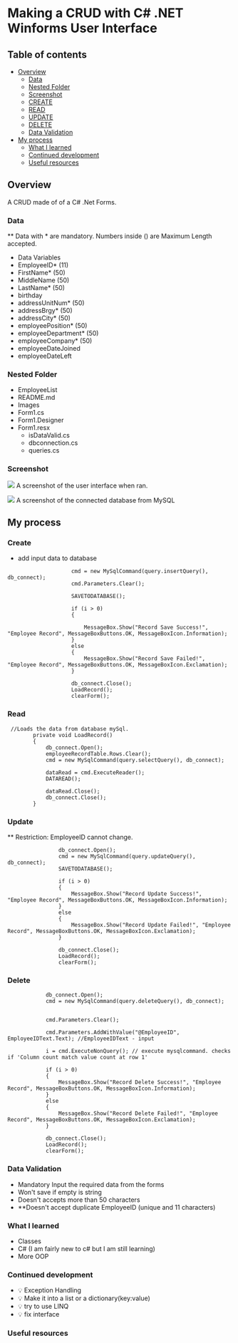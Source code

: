 # Making a CRUD with C# .NET Winforms User Interface

## Table of contents
 
- [Overview](#overview)
  - [Data](#data) 
  - [Nested Folder](#nested-folder) 
  - [Screenshot](#screenshot)
  - [CREATE](#links)
  - [READ](#READ)
  - [UPDATE](#update)
  - [DELETE](#delete)
  - [Data Validation](#datavalidation)
- [My process](#my-process)
  - [What I learned](#what-i-learned)
  - [Continued development](#continued-development)
  - [Useful resources](#useful-resources)

## Overview

A CRUD made of  of a C# .Net Forms.

### Data
** Data with * are mandatory. Numbers inside () are Maximum Length accepted. 

- Data Variables 
 - EmployeeID* (11)
 - FirstName* (50)
 - MiddleName (50)
 - LastName* (50)
 - birthday 
 - addressUnitNum* (50)
 - addressBrgy* (50)
 - addressCity* (50)
 - employeePosition* (50)
 - employeeDepartment* (50)
 - employeeCompany* (50)
 - employeeDateJoined 
 - employeeDateLeft

### Nested Folder
- EmployeeList
- README.md
- Images
- Form1.cs
- Form1.Designer
- Form1.resx
  - isDataValid.cs
  - dbconnection.cs
  - queries.cs


### Screenshot
![](images/UserInterface.png)
A screenshot of the user interface when ran. 

![](images/mysql.png)
A screenshot of the connected database from MySQL

## My process

### Create

- add input data to database
```   db_connect.Open();
                    cmd = new MySqlCommand(query.insertQuery(), db_connect);
                    cmd.Parameters.Clear();

                    SAVETODATABASE();

                    if (i > 0)
                    {

                        MessageBox.Show("Record Save Success!", "Employee Record", MessageBoxButtons.OK, MessageBoxIcon.Information);
                    }
                    else
                    {
                        MessageBox.Show("Record Save Failed!", "Employee Record", MessageBoxButtons.OK, MessageBoxIcon.Exclamation);
                    }

                    db_connect.Close();
                    LoadRecord();
                    clearForm();
```


### Read

```
 //Loads the data from database mySql.
        private void LoadRecord()
        {
            db_connect.Open();
            employeeRecordTable.Rows.Clear();
            cmd = new MySqlCommand(query.selectQuery(), db_connect);

            dataRead = cmd.ExecuteReader();
            DATAREAD();

            dataRead.Close();
            db_connect.Close();
        }
```

### Update 

** Restriction: EmployeeID cannot change.

```//cannot edit EmployeeID
                db_connect.Open();
                cmd = new MySqlCommand(query.updateQuery(), db_connect);
                SAVETODATABASE();

                if (i > 0)
                {
                    MessageBox.Show("Record Update Success!", "Employee Record", MessageBoxButtons.OK, MessageBoxIcon.Information);
                }
                else
                {
                    MessageBox.Show("Record Update Failed!", "Employee Record", MessageBoxButtons.OK, MessageBoxIcon.Exclamation);
                }

                db_connect.Close();
                LoadRecord();
                clearForm();
```

### Delete 

```
            db_connect.Open();
            cmd = new MySqlCommand(query.deleteQuery(), db_connect);


            cmd.Parameters.Clear();

            cmd.Parameters.AddWithValue("@EmployeeID", EmployeeIDText.Text); //EmployeeIDText - input

            i = cmd.ExecuteNonQuery(); // execute mysqlcommand. checks if 'Column count match value count at row 1'

            if (i > 0)
            {
                MessageBox.Show("Record Delete Success!", "Employee Record", MessageBoxButtons.OK, MessageBoxIcon.Information);
            }
            else
            {
                MessageBox.Show("Record Delete Failed!", "Employee Record", MessageBoxButtons.OK, MessageBoxIcon.Exclamation);
            }

            db_connect.Close();
            LoadRecord();
            clearForm();
```

### Data Validation

- Mandatory Input the required data from the forms
- Won't save if empty is string
- Doesn't accepts more than 50 characters
- **Doesn't accept duplicate EmployeeID (unique and 11 characters)

### What I learned

- Classes
- C# (I am fairly new to c# but I am still learning)
- More OOP

### Continued development

- :bulb: Exception Handling
- :bulb: Make it into a list or a dictionary(key:value)
- :bulb: try to use LINQ
- :bulb: fix interface

### Useful resources
